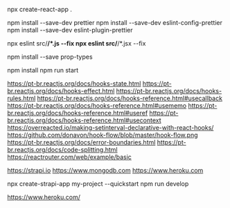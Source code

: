npx create-react-app .

npm install --save-dev prettier 
npm install --save-dev eslint-config-prettier
npm install --save-dev eslint-plugin-prettier


npx eslint src/**/*.js --fix
npx eslint src/**/*.jsx --fix


npm install --save prop-types

npm install
npm run start

https://pt-br.reactjs.org/docs/hooks-state.html
https://pt-br.reactjs.org/docs/hooks-effect.html
https://pt-br.reactjs.org/docs/hooks-rules.html
https://pt-br.reactjs.org/docs/hooks-reference.html#usecallback
https://pt-br.reactjs.org/docs/hooks-reference.html#usememo
https://pt-br.reactjs.org/docs/hooks-reference.html#useref
https://pt-br.reactjs.org/docs/hooks-reference.html#usecontext
https://overreacted.io/making-setinterval-declarative-with-react-hooks/
https://github.com/donavon/hook-flow/blob/master/hook-flow.png
https://pt-br.reactjs.org/docs/error-boundaries.html
https://pt-br.reactjs.org/docs/code-splitting.html
https://reactrouter.com/web/example/basic

https://strapi.io
https://www.mongodb.com
https://www.heroku.com

npx create-strapi-app my-project --quickstart
npm run develop

https://www.heroku.com/